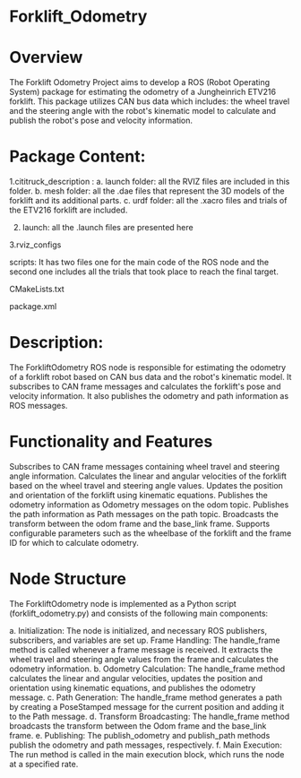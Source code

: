 # Forklift_Odometry

# Overview
The Forklift Odometry Project aims to develop a ROS (Robot Operating System) package for estimating the odometry of a Jungheinrich ETV216 forklift. This package utilizes CAN bus data which includes: the wheel travel and the steering angle with the robot's kinematic model to calculate and publish the robot's pose and velocity information. 

# Package Content:

1.cititruck_description : 
a. launch folder: all the RVIZ files are included in this folder.
b. mesh folder: all the .dae files that represent the 3D models of the forklift and its additional parts.
c. urdf folder: all the .xacro files and trials of the ETV216 forklift are included.

2. launch:
all the .launch files are presented here

3.rviz_configs

scripts: 
It has two files one for the main code of the ROS node and the second one includes all the trials that took place to reach the final target.

CMakeLists.txt

package.xml


# Description:

The ForkliftOdometry ROS node is responsible for estimating the odometry of a forklift robot based on CAN bus data and the robot's kinematic model. It subscribes to CAN frame messages and calculates the forklift's pose and velocity information. It also publishes the odometry and path information as ROS messages.

# Functionality and Features
Subscribes to CAN frame messages containing wheel travel and steering angle information.
Calculates the linear and angular velocities of the forklift based on the wheel travel and steering angle values.
Updates the position and orientation of the forklift using kinematic equations.
Publishes the odometry information as Odometry messages on the odom topic.
Publishes the path information as Path messages on the path topic.
Broadcasts the transform between the odom frame and the base_link frame.
Supports configurable parameters such as the wheelbase of the forklift and the frame ID for which to calculate odometry.

# Node Structure
The ForkliftOdometry node is implemented as a Python script (forklift_odometry.py) and consists of the following main components:

a. Initialization: The node is initialized, and necessary ROS publishers, subscribers, and variables are set up.
Frame Handling: The handle_frame method is called whenever a frame message is received. It extracts the wheel travel and steering angle values from the frame and calculates the odometry information.
b. Odometry Calculation: The handle_frame method calculates the linear and angular velocities, updates the position and orientation using kinematic equations, and publishes the odometry message.
c. Path Generation: The handle_frame method generates a path by creating a PoseStamped message for the current position and adding it to the Path message.
d. Transform Broadcasting: The handle_frame method broadcasts the transform between the Odom frame and the base_link frame.
e. Publishing: The publish_odometry and publish_path methods publish the odometry and path messages, respectively.
f. Main Execution: The run method is called in the main execution block, which runs the node at a specified rate.
